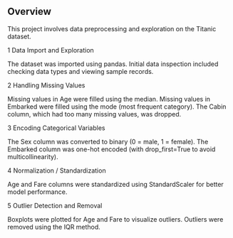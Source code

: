 ## Overview

This project involves data preprocessing and exploration on the Titanic dataset.

1️ Data Import and Exploration

The dataset was imported using pandas.
Initial data inspection included checking data types and viewing sample records.

2️ Handling Missing Values

Missing values in Age were filled using the median.
Missing values in Embarked were filled using the mode (most frequent category).
The Cabin column, which had too many missing values, was dropped.

3️ Encoding Categorical Variables

The Sex column was converted to binary (0 = male, 1 = female).
The Embarked column was one-hot encoded (with drop_first=True to avoid multicollinearity).

4️ Normalization / Standardization

Age and Fare columns were standardized using StandardScaler for better model performance.

5️ Outlier Detection and Removal

Boxplots were plotted for Age and Fare to visualize outliers.
Outliers were removed using the IQR method.
